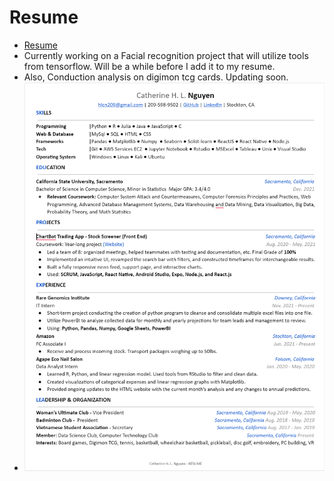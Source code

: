 # Resume
* [Resume](https://github.com/CatTastic23/Resume/blob/main/NguyenCatherine_Resume.pdf)
* Currently working on a Facial recognition project that will utilize tools from tensorflow. Will be a while before I add it to my resume.
* Also, Conduction analysis on digimon tcg cards. Updating soon.  
* ![Resume](resume.PNG)
